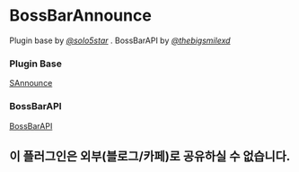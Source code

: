 # BossBarAnnounce
Plugin base by <a href="https://github.com/solo5star">_@solo5star_</a> . BossBarAPI by <a href="https://github.com/thebigsmileXD"> _@thebigsmilexd_</a>

### Plugin Base
<a href="https://github.com/SOLOPlugins-PocketMine/SAnnounce">SAnnounce</a>

### BossBarAPI
<a href="https://github.com/thebigsmileXD/BossBarAPI">BossBarAPI</a>

## 이 플러그인은 외부(블로그/카페)로 공유하실 수 없습니다.

